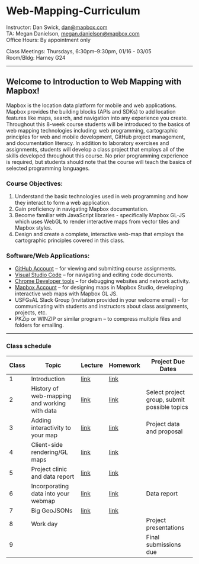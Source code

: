 # Web-Mapping-Curriculum

Instructor: Dan Swick, dan@mapbox.com
<br> TA: Megan Danielson, megan.danielson@mapbox.com
<br>Office Hours: By appointment only 

Class Meetings:	Thursdays, 6:30pm–9:30pm, 01/16 - 03/05
<br>Room/Bldg:  Harney G24

----

## Welcome to Introduction to Web Mapping with Mapbox!

Mapbox is the location data platform for mobile and web applications. Mapbox provides the building blocks (APIs and SDKs) to add location features like maps, search, and navigation into any experience you create. Throughout this 8-week course students will be introduced to the basics of web mapping technologies  including:  web programming, cartographic principles for web and mobile development, GitHub project management, and documentation literacy. In addition to laboratory exercises and assignments, students will develop a class project that employs all of the skills developed throughout this course. No prior programming experience is required, but students should note that the course will teach the basics of selected programming languages. 

### Course Objectives: 

1. Understand the basic technologies used in web programming and how they interact to form a web application.
2. Gain proficiency in navigating Mapbox documentation. 
3. Become familiar with JavaScript libraries - specifically Mapbox GL-JS which uses WebGL to render interactive maps from vector tiles and Mapbox styles. 
4. Design and create a complete, interactive web-map that employs the cartographic principles covered in this class.


### Software/Web Applications: 

- [GitHub Account](https://github.com/) – for viewing and submitting course assignments.
- [Visual Studio Code](https://code.visualstudio.com/) – for navigating and editing code documents.
- [Chrome Developer tools](https://developers.google.com/web/tools/chrome-devtools) – for debugging websites and network activity.
- [Mapbox Account](https://account.mapbox.com/auth/signup/) – for designing maps in Mapbox Studio, developing interactive  web maps with Mapbox GL JS.
- USFGsAL Slack Group (invitation provided in your welcome email) - for communicating with students and instructors about class assignments, projects, etc.
- PKZip or WINZIP or similar program – to compress multiple files and folders for emailing. 

---

### Class schedule 


| Class 	| Topic                                        	| Lecture  	| Homework 	| Project Due Dates                            	|
|-------	|----------------------------------------------	|----------	|----------	|----------------------------------------------	|
| 1     	| Introduction                                 	| [link](https://drive.google.com/drive/u/0/folders/1954gWK2MWcNelov4CXq5y4jL0cG7EXFv) 	| [link](https://github.com/mapbox/web-mapping-curriculum/tree/master/class-1) 	|                                              	|
| 2     	| History of web-mapping and working with data 	| [link](https://drive.google.com/drive/u/0/folders/1UO6saaAQpenTlfWVLtUQ9sGzHozUxwPb) 	| [link](https://github.com/mapbox/web-mapping-curriculum/tree/master/class-2) 	| Select project group, submit possible topics 	|
| 3     	| Adding interactivity to your map             	| [link](https://drive.google.com/open?id=1J0TGZN3XRQw89S1f2ugrPw9jdVIisQeT) 	| [link](https://github.com/mapbox/web-mapping-curriculum/tree/master/class-3) 	| Project data and proposal                    	|
| 4     	| Client-side rendering/GL maps                        	| [link](https://drive.google.com/open?id=1RdzDj8FHRWDyc6BUcH2tTukqnEi6U0wO) 	| [link](https://github.com/mapbox/web-mapping-curriculum/blob/master/class-4/README.md) 	|                                              	|
| 5     	| Project clinic and data report                     	| [link](https://drive.google.com/drive/folders/1NIqZMtxK5zF1DpFgCA14OpjSUkGAznCw) 	| [link](https://github.com/mapbox/web-mapping-curriculum/tree/master/class-5) 	|                                              	|
| 6     	| Incorporating data into your webmap                     	| [link](https://drive.google.com/drive/folders/19iWefnaxbK7C6s1ekmgebQDAvf9v2LTm) 	| [link](https://github.com/mapbox/web-mapping-curriculum/tree/master/class-6) 	|  Data report                                            	|
| 7     	| Big GeoJSONs                           	| [link](https://drive.google.com/drive/folders/1laR13EXvdd2i_Uodm3t_iKCjXHV9mqQk) 	| [link](https://github.com/mapbox/web-mapping-curriculum/tree/master/class-7) 	|                                              	|
| 8     	| Work day                                     	|  	|  	| Project presentations                        	|
| 9     	|                                              	|          	|          	| Final submissions due                	|
